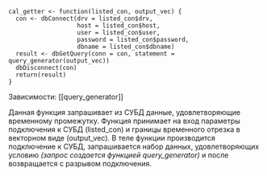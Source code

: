 ```
cal_getter <- function(listed_con, output_vec) {
  con <- dbConnect(drv = listed_con$drv,
                   host = listed_con$host,
                   user = listed_con$user,
                   password = listed_con$password,
                   dbname = listed_con$dbname)
  result <- dbGetQuery(conn = con, statement = query_generator(output_vec))
  dbDisconnect(con)
  return(result)
}
```

Зависимости: [[query_generator]]

Данная функция запрашивает из СУБД данные, удовлетворяющие временному промежутку.
Функция принимает на вход параметры подключения к СУБД (listed_con) и границы временного отрезка в векторном виде (output_vec). В теле функции производится подключение к СУБД, запрашивается набор данных, удовлетворяющих условию *(запрос создается функцией query_generator)* и после возвращается с разрывом подключения.  
